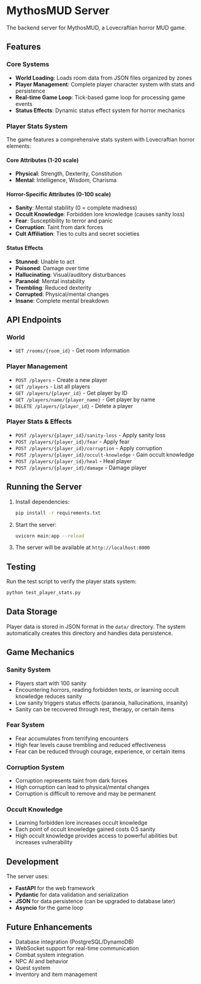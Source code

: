 # MythosMUD Server

The backend server for MythosMUD, a Lovecraftian horror MUD game.

## Features

### Core Systems
- **World Loading**: Loads room data from JSON files organized by zones
- **Player Management**: Complete player character system with stats and persistence
- **Real-time Game Loop**: Tick-based game loop for processing game events
- **Status Effects**: Dynamic status effect system for horror mechanics

### Player Stats System

The game features a comprehensive stats system with Lovecraftian horror elements:

#### Core Attributes (1-20 scale)
- **Physical**: Strength, Dexterity, Constitution
- **Mental**: Intelligence, Wisdom, Charisma

#### Horror-Specific Attributes (0-100 scale)
- **Sanity**: Mental stability (0 = complete madness)
- **Occult Knowledge**: Forbidden lore knowledge (causes sanity loss)
- **Fear**: Susceptibility to terror and panic
- **Corruption**: Taint from dark forces
- **Cult Affiliation**: Ties to cults and secret societies

#### Status Effects
- **Stunned**: Unable to act
- **Poisoned**: Damage over time
- **Hallucinating**: Visual/auditory disturbances
- **Paranoid**: Mental instability
- **Trembling**: Reduced dexterity
- **Corrupted**: Physical/mental changes
- **Insane**: Complete mental breakdown

## API Endpoints

### World
- `GET /rooms/{room_id}` - Get room information

### Player Management
- `POST /players` - Create a new player
- `GET /players` - List all players
- `GET /players/{player_id}` - Get player by ID
- `GET /players/name/{player_name}` - Get player by name
- `DELETE /players/{player_id}` - Delete a player

### Player Stats & Effects
- `POST /players/{player_id}/sanity-loss` - Apply sanity loss
- `POST /players/{player_id}/fear` - Apply fear
- `POST /players/{player_id}/corruption` - Apply corruption
- `POST /players/{player_id}/occult-knowledge` - Gain occult knowledge
- `POST /players/{player_id}/heal` - Heal player
- `POST /players/{player_id}/damage` - Damage player

## Running the Server

1. Install dependencies:
   ```bash
   pip install -r requirements.txt
   ```

2. Start the server:
   ```bash
   uvicorn main:app --reload
   ```

3. The server will be available at `http://localhost:8000`

## Testing

Run the test script to verify the player stats system:

```bash
python test_player_stats.py
```

## Data Storage

Player data is stored in JSON format in the `data/` directory. The system automatically creates this directory and handles data persistence.

## Game Mechanics

### Sanity System
- Players start with 100 sanity
- Encountering horrors, reading forbidden texts, or learning occult knowledge reduces sanity
- Low sanity triggers status effects (paranoia, hallucinations, insanity)
- Sanity can be recovered through rest, therapy, or certain items

### Fear System
- Fear accumulates from terrifying encounters
- High fear levels cause trembling and reduced effectiveness
- Fear can be reduced through courage, experience, or certain items

### Corruption System
- Corruption represents taint from dark forces
- High corruption can lead to physical/mental changes
- Corruption is difficult to remove and may be permanent

### Occult Knowledge
- Learning forbidden lore increases occult knowledge
- Each point of occult knowledge gained costs 0.5 sanity
- High occult knowledge provides access to powerful abilities but increases vulnerability

## Development

The server uses:
- **FastAPI** for the web framework
- **Pydantic** for data validation and serialization
- **JSON** for data persistence (can be upgraded to database later)
- **Asyncio** for the game loop

## Future Enhancements

- Database integration (PostgreSQL/DynamoDB)
- WebSocket support for real-time communication
- Combat system integration
- NPC AI and behavior
- Quest system
- Inventory and item management

